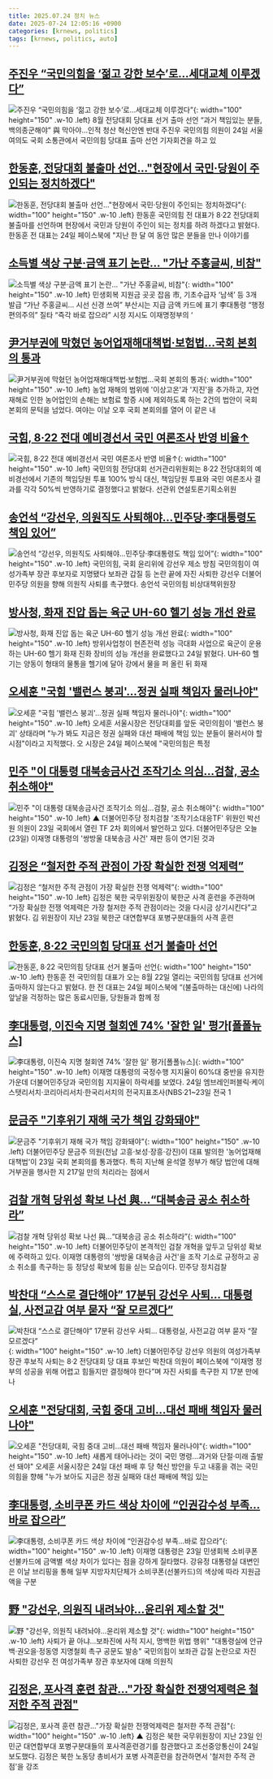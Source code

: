 ```yaml
---
title: 2025.07.24 정치 뉴스
date: 2025-07-24 12:05:16 +0900
categories: [krnews, politics]
tags: [krnews, politics, auto]
---
```

## [주진우 “국민의힘을 ‘젊고 강한 보수’로…세대교체 이루겠다”](https://n.news.naver.com/mnews/article/016/0002504410)

![주진우 “국민의힘을 ‘젊고 강한 보수’로…세대교체 이루겠다”](https://mimgnews.pstatic.net/image/origin/016/2025/07/24/2504410.jpg?type=nf220_150){: width="100" height="150" .w-10 .left}
8월 전당대회 당대표 선거 출마 선언 “과거 책임있는 분들, 백의종군해야” 與 막아야…인적 청산 혁신안엔 반대 주진우 국민의힘 의원이 24일 서울 여의도 국회 소통관에서 국민의힘 당대표 출마 선언 기자회견을 하고 있

## [한동훈, 전당대회 불출마 선언…"현장에서 국민·당원이 주인되는 정치하겠다"](https://n.news.naver.com/mnews/article/119/0002983047)

![한동훈, 전당대회 불출마 선언…"현장에서 국민·당원이 주인되는 정치하겠다"](https://mimgnews.pstatic.net/image/origin/119/2025/07/24/2983047.jpg?type=nf220_150){: width="100" height="150" .w-10 .left}
한동훈 국민의힘 전 대표가 8·22 전당대회 불출마를 선언하며 현장에서 국민과 당원이 주인이 되는 정치를 하려 하겠다고 밝혔다. 한동훈 전 대표는 24일 페이스북에 "지난 한 달 여 동안 많은 분들을 만나 이야기를

## [소득별 색상 구분·금액 표기 논란… "가난 주홍글씨, 비참"](https://n.news.naver.com/mnews/article/022/0004054278)

![소득별 색상 구분·금액 표기 논란… "가난 주홍글씨, 비참"](https://mimgnews.pstatic.net/image/origin/022/2025/07/24/4054278.jpg?type=nf220_150){: width="100" height="150" .w-10 .left}
민생회복 지원금 곳곳 잡음 市, 기초수급자 ‘남색’ 등 3개 발급 “가난 주홍글씨… 시선 신경 쓰여” 부산시는 지급 금액 카드에 표기 李대통령 “행정 편의주의” 질타 “즉각 바로 잡으라” 시정 지시도 이재명정부의 ‘

## [尹거부권에 막혔던 농어업재해대책법·보험법…국회 본회의 통과](https://n.news.naver.com/mnews/article/448/0000544604)

![尹거부권에 막혔던 농어업재해대책법·보험법…국회 본회의 통과](https://mimgnews.pstatic.net/image/origin/448/2025/07/23/544604.jpg?type=nf220_150){: width="100" height="150" .w-10 .left}
농업 재해의 범위에 '이상고온'과 '지진'을 추가하고, 자연재해로 인한 농어업인의 손해는 보험료 할증 시에 제외하도록 하는 2건의 법안이 국회 본회의 문턱을 넘었다. 여야는 이날 오후 국회 본회의를 열어 이 같은 내

## [국힘, 8·22 전대 예비경선서 국민 여론조사 반영 비율↑](https://n.news.naver.com/mnews/article/015/0005161620)

![국힘, 8·22 전대 예비경선서 국민 여론조사 반영 비율↑](https://mimgnews.pstatic.net/image/origin/015/2025/07/23/5161620.jpg?type=nf220_150){: width="100" height="150" .w-10 .left}
국민의힘 전당대회 선거관리위원회는 8·22 전당대회의 예비경선에서 기존의 책임당원 투표 100% 방식 대신, 책임당원 투표와 국민 여론조사 결과를 각각 50%씩 반영하기로 결정했다고 밝혔다. 선관위 연설토론기획소위원

## [송언석 “강선우, 의원직도 사퇴해야…민주당·李대통령도 책임 있어”](https://n.news.naver.com/mnews/article/081/0003560544)

![송언석 “강선우, 의원직도 사퇴해야…민주당·李대통령도 책임 있어”](https://mimgnews.pstatic.net/image/origin/081/2025/07/24/3560544.jpg?type=nf220_150){: width="100" height="150" .w-10 .left}
국민의힘, 국회 윤리위에 강선우 제소 방침 국민의힘이 여성가족부 장관 후보자로 지명됐다 보좌관 갑질 등 논란 끝에 자진 사퇴한 강선우 더불어민주당 의원을 향해 의원직 사퇴를 촉구했다. 송언석 국민의힘 비상대책위원장

## [방사청, 화재 진압 돕는 육군 UH-60 헬기 성능 개선 완료](https://n.news.naver.com/mnews/article/421/0008389161)

![방사청, 화재 진압 돕는 육군 UH-60 헬기 성능 개선 완료](https://mimgnews.pstatic.net/image/origin/421/2025/07/24/8389161.jpg?type=nf220_150){: width="100" height="150" .w-10 .left}
방위사업청이 현존전력 성능 극대화 사업으로 육군이 운용하는 UH-60 헬기 화재 진화 장비의 성능 개선을 완료했다고 24일 밝혔다. UH-60 헬기는 양동이 형태의 물통을 헬기에 달아 강에서 물을 퍼 올린 뒤 화재

## [오세훈 "국힘 '밸런스 붕괴'…정권 실패 책임자 물러나야"](https://n.news.naver.com/mnews/article/277/0005627407)

![오세훈 "국힘 '밸런스 붕괴'…정권 실패 책임자 물러나야"](https://mimgnews.pstatic.net/image/origin/277/2025/07/24/5627407.jpg?type=nf220_150){: width="100" height="150" .w-10 .left}
오세훈 서울시장은 전당대회를 앞둔 국민의힘이 '밸런스 붕괴' 상태라며 "누가 봐도 지금은 정권 실패와 대선 패배에 책임 있는 분들이 물러서야 할 시점"이라고 지적했다. 오 시장은 24일 페이스북에 "국민의힘은 특정

## [민주 "이 대통령 대북송금사건 조작기소 의심…검찰, 공소 취소해야"](https://n.news.naver.com/mnews/article/055/0001277767)

![민주 "이 대통령 대북송금사건 조작기소 의심…검찰, 공소 취소해야"](https://mimgnews.pstatic.net/image/origin/055/2025/07/23/1277767.jpg?type=nf220_150){: width="100" height="150" .w-10 .left}
▲ 더불어민주당 정치검찰 '조작기소대응TF' 위원인 박선원 의원이 23일 국회에서 열린 TF 2차 회의에서 발언하고 있다. 더불어민주당은 오늘(23일) 이재명 대통령의 '쌍방울 대북송금 사건' 재판 등이 연기된 것과

## [김정은 “철저한 주적 관점이 가장 확실한 전쟁 억제력”](https://n.news.naver.com/mnews/article/032/0003384987)

![김정은 “철저한 주적 관점이 가장 확실한 전쟁 억제력”](https://mimgnews.pstatic.net/image/origin/032/2025/07/24/3384987.jpg?type=nf220_150){: width="100" height="150" .w-10 .left}
김정은 북한 국무위원장이 북한군 사격 훈련을 주관하며 “가장 확실한 전쟁 억제력은 가장 철저한 주적 관점이라는 것을 다시금 상기시킨다”고 밝혔다. 김 위원장이 지난 23일 북한군 대연합부대 포병구분대들의 사격 훈련

## [한동훈, 8·22 국민의힘 당대표 선거 불출마 선언](https://n.news.naver.com/mnews/article/023/0003919074)

![한동훈, 8·22 국민의힘 당대표 선거 불출마 선언](https://mimgnews.pstatic.net/image/origin/023/2025/07/24/3919074.jpg?type=nf220_150){: width="100" height="150" .w-10 .left}
한동훈 전 국민의힘 대표가 오는 8월 22일 열리는 국민의힘 당대표 선거에 출마하지 않는다고 밝혔다. 한 전 대표는 24일 페이스북에 “(불출마하는 대신에) 나라의 앞날을 걱정하는 많은 동료시민들, 당원들과 함께 정

## [李대통령, 이진숙 지명 철회엔 74% '잘한 일' 평가[폴폴뉴스]](https://n.news.naver.com/mnews/article/277/0005627470)

![李대통령, 이진숙 지명 철회엔 74% '잘한 일' 평가[폴폴뉴스]](https://mimgnews.pstatic.net/image/origin/277/2025/07/24/5627470.jpg?type=nf220_150){: width="100" height="150" .w-10 .left}
이재명 대통령의 국정수행 지지율이 60%대 중반을 유지한 가운데 더불어민주당과 국민의힘 지지율이 하락세를 보였다. 24일 엠브레인퍼블릭·케이스탯리서치·코리아리서치·한국리서치의 전국지표조사(NBS·21~23일 전국 1

## [문금주 "기후위기 재해 국가 책임 강화돼야"](https://n.news.naver.com/mnews/article/277/0005627076)

![문금주 "기후위기 재해 국가 책임 강화돼야"](https://mimgnews.pstatic.net/image/origin/277/2025/07/23/5627076.jpg?type=nf220_150){: width="100" height="150" .w-10 .left}
더불어민주당 문금주 의원(전남 고흥·보성·장흥·강진)이 대표 발의한 '농어업재해대책법'이 23일 국회 본회의를 통과했다. 특히 지난해 윤석열 정부가 해당 법안에 대해 거부권을 행사한 지 217일 만의 처리라는 점에서

## [검찰 개혁 당위성 확보 나선 與…“대북송금 공소 취소하라”](https://n.news.naver.com/mnews/article/029/0002970515)

![검찰 개혁 당위성 확보 나선 與…“대북송금 공소 취소하라”](https://mimgnews.pstatic.net/image/origin/029/2025/07/23/2970515.jpg?type=nf220_150){: width="100" height="150" .w-10 .left}
더불어민주당이 본격적인 검찰 개혁을 앞두고 당위성 확보에 주력하고 있다. 이재명 대통령의 '쌍방울 대북송금 사건'을 조작 기소로 규정하고 공소 취소를 촉구하는 등 정당성 확보에 힘을 싣는 모습이다. 민주당 정치검찰

## [박찬대 “스스로 결단해야” 17분뒤 강선우 사퇴… 대통령실, 사전교감 여부 묻자 “잘 모르겠다”](https://n.news.naver.com/mnews/article/020/0003650076)

![박찬대 “스스로 결단해야” 17분뒤 강선우 사퇴… 대통령실, 사전교감 여부 묻자 “잘 모르겠다”](https://mimgnews.pstatic.net/image/origin/020/2025/07/24/3650076.jpg?type=nf220_150){: width="100" height="150" .w-10 .left}
더불어민주당 강선우 의원의 여성가족부 장관 후보직 사퇴는 8·2 전당대회 당 대표 후보인 박찬대 의원이 페이스북에 “이재명 정부의 성공을 위해 어렵고 힘들지만 결정해야 한다”며 자진 사퇴를 촉구한 지 17분 만에 나

## [오세훈 "전당대회, 국힘 중대 고비…대선 패배 책임자 물러나야"](https://n.news.naver.com/mnews/article/001/0015526687)

![오세훈 "전당대회, 국힘 중대 고비…대선 패배 책임자 물러나야"](https://mimgnews.pstatic.net/image/origin/001/2025/07/24/15526687.jpg?type=nf220_150){: width="100" height="150" .w-10 .left}
새롭게 태어나라는 것이 국민 명령…과거와 단절·미래 출발선 돼야" 오세훈 서울시장은 24일 대선 패배 후 당 혁신 방안을 두고 내홍을 겪는 국민의힘을 향해 "누가 보아도 지금은 정권 실패와 대선 패배에 책임 있는

## [李대통령, 소비쿠폰 카드 색상 차이에 “인권감수성 부족…바로 잡으라”](https://n.news.naver.com/mnews/article/029/0002970435)

![李대통령, 소비쿠폰 카드 색상 차이에 “인권감수성 부족…바로 잡으라”](https://mimgnews.pstatic.net/image/origin/029/2025/07/23/2970435.jpg?type=nf220_150){: width="100" height="150" .w-10 .left}
이재명 대통령은 23일 민생회복 소비쿠폰 선불카드에 금액별 색상 차이가 있다는 점을 강하게 질타했다. 강유정 대통령실 대변인은 이날 브리핑을 통해 일부 지방자치단체가 소비쿠폰(선불카드)의 색상에 따라 지원금액을 구분

## [野 "강선우, 의원직 내려놔야…윤리위 제소할 것"](https://n.news.naver.com/mnews/article/586/0000107987)

![野 "강선우, 의원직 내려놔야…윤리위 제소할 것"](https://mimgnews.pstatic.net/image/origin/586/2025/07/24/107987.jpg?type=nf220_150){: width="100" height="150" .w-10 .left}
사퇴가 끝 아냐…보좌진에 사적 지시, 명백한 위법 행위" "대통령실에 안규백·권오을·정동영 지명철회 촉구 공문도 발송" 국민의힘이 보좌관 갑질 논란으로 자진 사퇴한 강선우 전 여성가족부 장관 후보자에 대해 의원직

## [김정은, 포사격 훈련 참관…"가장 확실한 전쟁억제력은 철저한 주적 관점"](https://n.news.naver.com/mnews/article/055/0001277974)

![김정은, 포사격 훈련 참관…"가장 확실한 전쟁억제력은 철저한 주적 관점"](https://mimgnews.pstatic.net/image/origin/055/2025/07/24/1277974.jpg?type=nf220_150){: width="100" height="150" .w-10 .left}
▲ 김정은 북한 국무위원장이 지난 23일 인민군 대연합부대 포병구분대들의 포사격훈련경기를 참관했다고 조선중앙통신이 24일 보도했다. 김정은 북한 노동당 총비서가 포병 사격훈련을 참관하면서 '철저한 주적 관점'을 강조

